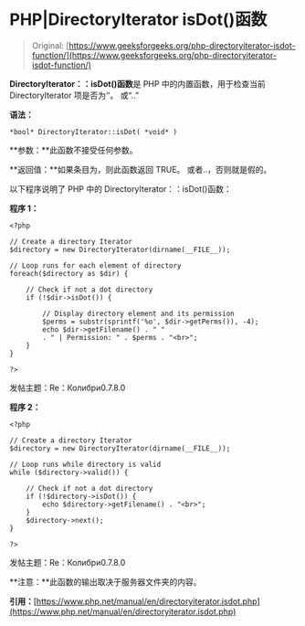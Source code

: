 # PHP|DirectoryIterator isDot()函数

> Original: [https://www.geeksforgeeks.org/php-directoryiterator-isdot-function/](https://www.geeksforgeeks.org/php-directoryiterator-isdot-function/)

**DirectoryIterator：：isDot()函数**是 PHP 中的内置函数，用于检查当前 DirectoryIterator 项是否为‘’。 或“..”

**语法：**

```
*bool* DirectoryIterator::isDot( *void* )
```

**参数：**此函数不接受任何参数。

**返回值：**如果条目为，则此函数返回 TRUE。 或者..，否则就是假的。

以下程序说明了 PHP 中的 DirectoryIterator：：isDot()函数：

**程序 1：**

```
<?php

// Create a directory Iterator
$directory = new DirectoryIterator(dirname(__FILE__));

// Loop runs for each element of directory
foreach($directory as $dir) {

    // Check if not a dot directory
    if (!$dir->isDot()) {

        // Display directory element and its permission
        $perms = substr(sprintf('%o', $dir->getPerms()), -4);
        echo $dir->getFilename() . " " 
        . " | Permission: " . $perms . "<br>";
    }
}

?>
```

发帖主题：Re：Колибри0.7.8.0

**程序 2：**

```
<?php

// Create a directory Iterator
$directory = new DirectoryIterator(dirname(__FILE__));

// Loop runs while directory is valid
while ($directory->valid()) {

    // Check if not a dot directory
    if (!$directory->isDot()) {
        echo $directory->getFilename() . "<br>";
    }
    $directory->next();
}

?>
```

发帖主题：Re：Колибри0.7.8.0

**注意：**此函数的输出取决于服务器文件夹的内容。

**引用：**[https://www.php.net/manual/en/directoryiterator.isdot.php](https://www.php.net/manual/en/directoryiterator.isdot.php)